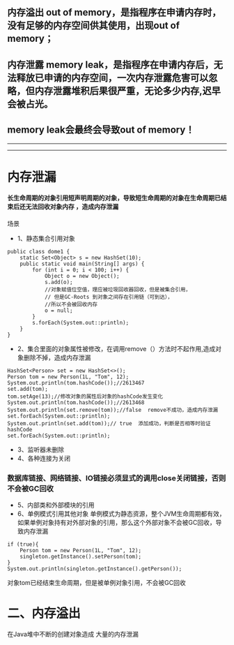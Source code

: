 ## 内存溢出 out of memory，是指程序在申请内存时，没有足够的内存空间供其使用，出现out of memory；
## 内存泄露 memory leak，是指程序在申请内存后，无法释放已申请的内存空间，一次内存泄露危害可以忽略，但内存泄露堆积后果很严重，无论多少内存,迟早会被占光。
## memory leak会最终会导致out of memory！

---


---

# 内存泄漏
#### 长生命周期的对象引用短声明周期的对象，导致短生命周期的对象在生命周期已结束后还无法回收对象内存 ，造成内存泄漏
场景

- 1、静态集合引用对象
```
public class dome1 {
    static Set<Object> s = new HashSet(10);
    public static void main(String[] args) {
        for (int i = 0; i < 100; i++) {
            Object o = new Object();
            s.add(o);
            //对象赋值位空值，理应被垃圾回收器回收，但是被集合引用，
            // 但是GC-Roots 到对象之间存在引用链（可到达），
            //所以不会被回收内存
            o = null;
        }
        s.forEach(System.out::println);
    }
}
```

- 2、集合里面的对象属性被修改，在调用remove（）方法时不起作用,造成对象删除不掉，造成内存泄漏
```
HashSet<Person> set = new HashSet<>();
Person tom = new Person(1L, "Tom", 12);
System.out.println(tom.hashCode());//2613467
set.add(tom);
tom.setAge(13);//修改对象的属性后对象的hashCode发生变化
System.out.println(tom.hashCode());//2613468
System.out.println(set.remove(tom));//false  remove不成功，造成内存泄漏
set.forEach(System.out::println);
System.out.println(set.add(tom));// true  添加成功，判断是否相等时验证hashCode
set.forEach(System.out::println);
```

- 3、监听器未删除
- 4、各种连接为关闭
### 数据库链接、网络链接、IO链接必须显式的调用close关闭链接，否则不会被GC回收

- 5、内部类和外部模块的引用
- 6、单例模式引用其他对象 单例模式为静态资源，整个JVM生命周期都有效，如果单例对象持有对外部对象的引用，那么这个外部对象不会被GC回收，导致内存泄漏
```
if (true){
    Person tom = new Person(1L, "Tom", 12);
    singleton.getInstance().setPerson(tom);
}
System.out.println(singleton.getInstance().getPerson());
```
对象tom已经结束生命周期，但是被单例对象引用，不会被GC回收
# 二、内存溢出
在Java堆中不断的创建对象造成
大量的内存泄漏
